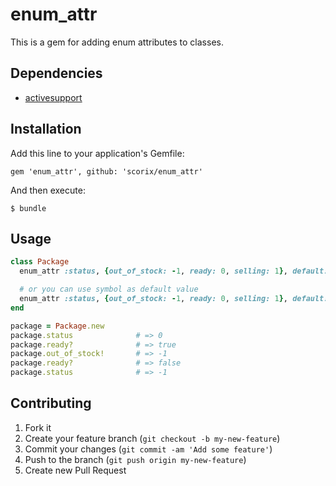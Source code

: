 # enum_attr

This is a gem for adding enum attributes to classes.

## Dependencies

* [activesupport](https://github.com/rails/rails/tree/master/activesupport)

## Installation

Add this line to your application's Gemfile:

    gem 'enum_attr', github: 'scorix/enum_attr'

And then execute:

    $ bundle

## Usage

```ruby
class Package
  enum_attr :status, {out_of_stock: -1, ready: 0, selling: 1}, default: 0

  # or you can use symbol as default value
  enum_attr :status, {out_of_stock: -1, ready: 0, selling: 1}, default: :ready
end

package = Package.new
package.status              # => 0
package.ready?              # => true
package.out_of_stock!       # => -1
package.ready?              # => false
package.status              # => -1
```

## Contributing

1. Fork it
2. Create your feature branch (`git checkout -b my-new-feature`)
3. Commit your changes (`git commit -am 'Add some feature'`)
4. Push to the branch (`git push origin my-new-feature`)
5. Create new Pull Request
